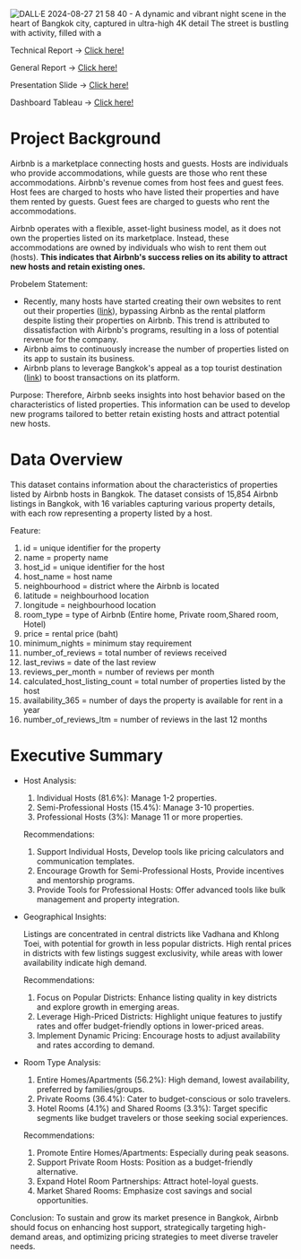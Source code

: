 ![DALL·E 2024-08-27 21 58 40 - A dynamic and vibrant night scene in the heart of Bangkok city, captured in ultra-high 4K detail  The street is bustling with activity, filled with a ](https://github.com/user-attachments/assets/8c8a8cbf-3e5f-4772-a158-8b94f4d4b650)

Technical Report -> [Click here!](https://drive.google.com/file/d/1qpXoxjIiZv7kz7A_IWCw9HAVcY16zq8h/view?usp=sharing)

General Report -> [Click here!](https://drive.google.com/file/d/1b8rNF1sc88NYUs8VNwSm-y3sitwwIji3/view?usp=sharing)

Presentation Slide -> [Click here!](https://drive.google.com/file/d/1-1b91ovZEEkQW1mI1OVQlVZnq9gieiyw/view?usp=sharing)

Dashboard Tableau -> [Click here!](https://public.tableau.com/app/profile/fadhlan.auffar/viz/AirbnbListingAnalysis_17253312519050/Dashboard1?publish=yes)

# Project Background
Airbnb is a marketplace connecting hosts and guests. Hosts are individuals who provide accommodations, while guests are those who rent these accommodations. Airbnb's revenue comes from host fees and guest fees. Host fees are charged to hosts who have listed their properties and have them rented by guests. Guest fees are charged to guests who rent the accommodations.

Airbnb operates with a flexible, asset-light business model, as it does not own the properties listed on its marketplace. Instead, these accommodations are owned by individuals who wish to rent them out (hosts). **This indicates that Airbnb's success relies on its ability to attract new hosts and retain existing ones.**

Probelem Statement:
- Recently, many hosts have started creating their own websites to rent out their properties ([link](https://www.cnbc.com/2020/05/06/airbnb-hosts-are-building-their-own-direct-booking-websites-in-revolt.html)), bypassing Airbnb as the rental platform despite listing their properties on Airbnb. This trend is attributed to dissatisfaction with Airbnb's programs, resulting in a loss of potential revenue for the company.
- Airbnb aims to continuously increase the number of properties listed on its app to sustain its business.
- Airbnb plans to leverage Bangkok's appeal as a top tourist destination ([link](https://www.liputan6.com/lifestyle/read/4056210/bangkok-kembali-duduki-peringkat-pertama-kota-tujuan-turis-di-dunia)) to boost transactions on its platform.

Purpose:
Therefore, Airbnb seeks insights into host behavior based on the characteristics of listed properties. This information can be used to develop new programs tailored to better retain existing hosts and attract potential new hosts.

# Data Overview
This dataset contains information about the characteristics of properties listed by Airbnb hosts in Bangkok. The dataset consists of 15,854 Airbnb listings in Bangkok, with 16 variables capturing various property details, with each row representing a property listed by a host.

Feature:
1. id = unique identifier for the property
2. name = property name
3. host_id = unique identifier for the host
4. host_name = host name
5. neighbourhood = district where the Airbnb is located
6. latitude = neighbourhood location
7. longitude = neighbourhood location
8. room_type = type of Airbnb (Entire home, Private room,Shared room, Hotel)
9. price = rental price (baht)
10. minimum_nights = minimum stay requirement
11. number_of_reviews = total number of reviews received
12. last_reviws = date of the last review
13. reviews_per_month = number of reviews per month
14. calculated_host_listing_count = total number of properties listed by the host
15. availability_365 = number of days the property is available for rent in a year
16. number_of_reviews_ltm = number of reviews in the last 12 months


# Executive Summary
- Host Analysis:
  
  1. Individual Hosts (81.6%): Manage 1-2 properties.
  2. Semi-Professional Hosts (15.4%): Manage 3-10 properties.
  3. Professional Hosts (3%): Manage 11 or more properties.

  Recommendations:
  1. Support Individual Hosts, Develop tools like pricing calculators and communication templates.
  2. Encourage Growth for Semi-Professional Hosts, Provide incentives and mentorship programs.
  3. Provide Tools for Professional Hosts: Offer advanced tools like bulk management and property integration.

- Geographical Insights:
  
  Listings are concentrated in central districts like Vadhana and Khlong Toei, with potential for growth in less popular districts.
  High rental prices in districts with few listings suggest exclusivity, while areas with lower availability indicate high demand.

  Recommendations:
  1. Focus on Popular Districts: Enhance listing quality in key districts and explore growth in emerging areas.
  2. Leverage High-Priced Districts: Highlight unique features to justify rates and offer budget-friendly options in lower-priced areas.
  3. Implement Dynamic Pricing: Encourage hosts to adjust availability and rates according to demand.

- Room Type Analysis:
  
  1. Entire Homes/Apartments (56.2%): High demand, lowest availability, preferred by families/groups.
  2. Private Rooms (36.4%): Cater to budget-conscious or solo travelers.
  3. Hotel Rooms (4.1%) and Shared Rooms (3.3%): Target specific segments like budget travelers or those seeking social experiences.
  
  Recommendations:
  1. Promote Entire Homes/Apartments: Especially during peak seasons.
  2. Support Private Room Hosts: Position as a budget-friendly alternative.
  3. Expand Hotel Room Partnerships: Attract hotel-loyal guests.
  4. Market Shared Rooms: Emphasize cost savings and social opportunities.

Conclusion: To sustain and grow its market presence in Bangkok, Airbnb should focus on enhancing host support, strategically targeting high-demand areas, and optimizing pricing strategies to meet diverse traveler needs.






